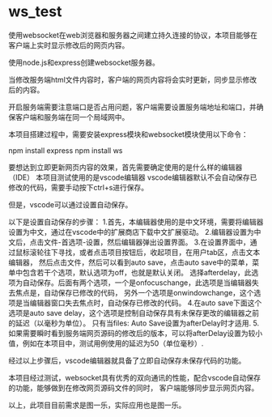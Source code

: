 # ws_test
使用websocket在web浏览器和服务器之间建立持久连接的协议，本项目能够在客户端上实时显示修改后的网页内容。

使用node.js和express创建websocket服务器。

当修改服务端html文件内容时，客户端的网页内容将会实时更新，同步显示修改后的内容。

开启服务端需要注意端口是否占用问题，客户端需要设置服务端地址和端口，并确保客户端和服务端在同一个局域网中。

本项目搭建过程中，需要安装express模块和websocket模块使用以下命令：

npm install express
npm install ws

要想达到立即更新网页内容的效果，首先需要确定使用的是什么样的编辑器（IDE）
本项目测试使用的是vscode编辑器
vscode编辑器默认不会自动保存已修改的代码，需要手动按下ctrl+s进行保存。

但是，vscode可以通过设置自动保存。

以下是设置自动保存的步骤：
1.首先，本编辑器使用的是中文环境，需要将编辑器设置为中文，通过在vscode中的扩展商店下载中文扩展驱动。
2.编辑器设置为中文后，点击文件-首选项-设置，然后编辑器弹出设置界面。
3.在设置界面中，通过鼠标滚轮往下寻找，或者点击项目按钮后，收起项目，在用户tab区，点击文本编辑器，
然后点击文件，然后可以看到auto save，点击auto save中的菜单，菜单中包含若干个选项，默认选项为off，也就是默认关闭。
选择afterdelay，此选项为自动保存。后面有两个选项，一个是onfocuschange，此选项是当编辑器失去焦点是，自动保存已修改的代码，
另外一个选项是onwindowchange，这个选项是当编辑器窗口失去焦点时，自动保存已修改的代码。
4.在auto save下面这个选项是auto save delay，这个选项是控制自动保存具有未保存更改的编辑器之前的延迟（以毫秒为单位）。
只有当files: Auto Save设置为afterDelay时才适用.
5.如果需要瞬时看到服务端网页源码的修改后的版本，可以将afterDelay设置为较小值，例如在本项目中，测试用例使用的延迟为50（单位毫秒）.

经过以上步骤后，vscode编辑器就具备了立即自动保存未保存代码的功能。

本项目经过测试，websocket具有优秀的双向通讯的性能，配合vscode自动保存的功能，能够做到在修改网页源码文件的同时，
客户端能够同步显示网页内容。

以上，此项目目前需求是图一乐，实际应用也是图一乐。
